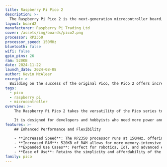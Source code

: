 ```yaml
---
title: Raspberry Pi Pico 2
description: >- 
  The Raspberry Pi Pico 2 is the next-generation microcontroller board, featuring enhanced performance, more GPIO pins, and improved capabilities for advanced projects.
layout: board2
manufacturer: Raspberry Pi Trading Ltd
cover: /assets/img/boards/pico2.png
processor: RP2350
processor_speed: 150MHz
bluetooth: false
wifi: false
gpio_pins: 26
ram: 520KB
date: 2024-11-22
launch_date: 2024-08-08
author: Kevin McAleer
excerpt: >-
  Building on the success of the original Pico, the Pico 2 offers increased speed, more GPIO pins, and greater memory, making it perfect for more ambitious projects.
tags:
  - pico
  - raspberry pi
  - microcontroller
overview: >- 
    The Raspberry Pi Pico 2 takes the versatility of the Pico series to the next level with a faster processor, more memory, and in the same form factor as the orignal Pico and Pico W.

    It is designed for developers and hobbyists who need more power and flexibility for their projects, making it ideal for robotics, IoT, and embedded systems.
features: >-
    ## Enhanced Performance and Flexibility

    - **Increased Speed**: The RP2350 processor runs at 150MHz, offering a significant performance boost over the original Pico.
    - **Increased RAM**: 520KB of RAM allows for more memory-intensive applications.
    - **Expanded Use Cases**: Perfect for robotics, IoT, and advanced embedded systems.
    - **Ease of Use**: Retains the simplicity and affordability of the Pico series, making it accessible to users of all levels.
family: pico
---
```

